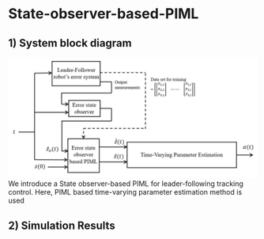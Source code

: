 # State-observer-based-PIML

## 1) System block diagram
![block diagram](https://github.com/sjpark000/State-observer-PIML/blob/main/block_diagram.jpg)
We introduce a State observer-based PIML for leader-following tracking control. Here, PIML based time-varying parameter estimation method is used
## 2) Simulation Results
